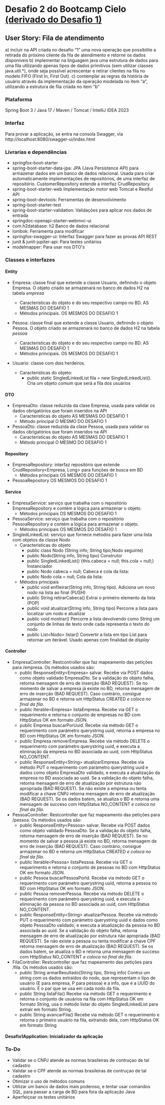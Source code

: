 # Desafio 2 do Bootcamp Cielo [(derivado do Desafio 1)](../desafio1/README.md)
## User Story: Fila de atendimento
a) incluir na API criada no desafio “1” uma nova operação que possibilite a retirada do próximo cliente da fila de atendimento e retorne os dados disponíveis
b) implementar na linguagem java uma estrutura de dados para uma fila utilizando apenas tipos de dados primitivos (sem utilizar classes java.util.*), onde seja possível acrescentar e retirar clientes na fila no modelo FIFO (First In, First Out).
c) contemplar as regras da história de usuário através da implementação da operação modelada no item “a”, utilizando a estrutura de fila criada no item “b”
### Plataforma
Spring Boot 3 / Java 17 / Maven / Tomcat / IntelliJ IDEA 2023
### Interfaz
Para provar a aplicação, se entra na consola Swagger, via http://localhost:8080/swagger-ui/index.html
### Livrarias e dependências
- springfox-boot-starter
- spring-boot-starter-data-jpa: JPA (Java Persistence API) para armazenar dados em um banco de dados relacional. Usada para criar automaticamente implementações de repositórios, de uma interfaz de repositório.
CustomerRepository extende a interfaz CrudRepository.
- spring-boot-starter-web Implementação motor web Tomcat e Restful API
- spring-boot-devtools: Ferramentas de desenvolvimento
- spring-boot-starter-test
- spring-boot-starter-validation: Validações para aplicar nos dados de entrada
- springdoc-openapi-starter-webmvc-ui
- com.h2database: h2 Banco de dados relacional
- lombok: Ferramenta para modificar
- springfox-swagger-ui: Interfaz Swagger para fazer as provas API REST
- junit & junit-jupiter-api: Para testes unitários
- modelmapper: Para usar nos DTO's
### Classes e interfazes
#### Entity
- Empresa: classe final que extende a classe Usuario, definindo o objeto Empresa. O objeto criado se armazenará no banco de dados H2 na tabela *empresa*
  - Características do objeto e do seu respectivo campo no BD. AS MESMAS DO DESAFIO 1
  - Métodos principais. OS MESMOS DO DESAFIO 1
    
- Pessoa: classe final que extende a classe Usuario, definindo o objeto Pessoa. O objeto criado se armazenará no banco de dados H2 na tabela *pessoa*
  - Características do objeto e do seu respectivo campo no BD. AS MESMAS DO DESAFIO 1
  - Métodos principais. OS MESMOS DO DESAFIO 1
- Usuario: classe com dois herdeiros.
  - Características do objeto:
    - public static SingledLinkedList fila = new SingledLinkedList(). Cria um objeto comum que será a fila dos usuários
#### DTO
- EmpresaDto: classe reduzida da clase Empresa, usada para validar os dados obrigatórios que foram inseridos na API
  - Características do objeto AS MESMAS DO DESAFIO 1
  - Método principal O MESMO DO DESAFIO 1
- PessoaDto: classe reduzida da clase Pessoa, usada para validar os dados obrigatórios que foram inseridos na API
  - Características do objeto AS MESMAS DO DESAFIO 1
  - Método principal O MESMO DO DESAFIO 1
#### Repository
- EmpresaRepository: interfaz repositório que extende CrudRepository\<Empresa, Long\> para funções de busca em BD
  - Métodos principais OS MESMOS DO DESAFIO 1
- PessoaRepository OS MESMOS DO DESAFIO 1
#### Service
- EmpresaService: serviço que trabalha com o repositório EmpresaRepository e contém a lógica para armazenar o objeto.
  - Métodos principais OS MESMOS DO DESAFIO 1
- PessoaService: serviço que trabalha com o repositório PessoaRepository e contém a lógica para armazenar o objeto.
  - Métodos principais OS MESMOS DO DESAFIO 1
- SingledLinkedList: serviço que fornece métodos para fazer uma lista com objetos da classe Nodo
  - Características do objeto
    - public class Nodo (String info; String tipo;Nodo seguinte)
    - public Nodo(String info, String tipo) Construtor
    - public SingledLinkedList() {this.cabeca = null; this.cola = null;} Instanciador
    - public Nodo cabeca = null; Cabeca e cola da lista:
    - public Nodo cola = null; Cola da lista:
  - Métodos principais
    - public void enfileirar(String info, String tipo). Adiciona um novo nodo na lista ao final (PUSH)
    - public String retirarCabeca() Extrai o primeiro elemento da lista (POP)
    - public void atualizar(String info, String tipo) Percorre a lista para localizar um nodo e atualizar
    - public void mostrar() Percorre a lista devolvendo como String um conjunto de linhas de texto onde cada representa o texto do nodo
    - public List\<Nodo\> listar() Convertir a lista em tipo List para retornar um iterável. Usado apenas com finalidad de *display*
#### Controller
- EmpresaController: Restcontroller que faz mapeamento das petições para /empresa. Os métodos usados são:
  - public ResponseEntity\<Empresa\> salvar. Recebe via POST dados como objeto validado EmpresaDto. Se a validação do objeto falha, retorna mensagem de erro de inserção (BAD REQUEST). Se no momento de salvar a empresa já existe no BD, retorna mensagem de erro de inserção (BAD REQUEST). Caso contrário, consigue armazenar no BD e retorna um HttpStatus CREATED *e coloca no final da fila*.
  - public Iterable\<Empresa\> listaEmpresa. Recebe via GET o requerimento e retorna o conjunto de empresas no BD com HttpStatus OK em formato JSON.
  - public Empresa buscarPorUuid. Recebe via método GET o requerimento com parámetro querystring uuid, retorna a empresa no BD com HttpStatus OK em formato JSON.
  - public Empresa removerEmpresa. Recebe via método DELETE o requerimento com parámetro querystring uuid, e executa a eliminação da empresa no BD associada ao uuid, com HttpStatus NO_CONTENT.
  - public ResponseEntity\<String\> atualizarEmpresa. Recebe via método PUT o requerimento com parámetro querystring uuid e dados como objeto EmpresaDto validado, e executa a atualização da empresa no BD associada ao uuid. Se a validação do objeto falha, retorna mensagem de erro de atualização por estrutura não apropriada (BAD REQUEST). Se não existe a empresa ou tenta modificar a chave CNPJ retorna mensagem de erro de atualização (BAD REQUEST). Se os dados batem, se atualiza o BD e retorna uma mensagem de succeso com HttpStatus NO_CONTENT *e coloca no final da fila*.
- PessoaController: Restcontroller que faz mapeamento das petições para /pessoa. Os métodos usados são:
  - public ResponseEntity\<Pessoa\> salvar. Recebe via POST dados como objeto validado PessoaDto. Se a validação do objeto falha, retorna mensagem de erro de inserção (BAD REQUEST). Se no momento de salvar a pessoa já existe no BD, retorna mensagem de erro de inserção (BAD REQUEST). Caso contrário, consigue armazenar no BD e retorna um HttpStatus CREATED *e coloca no final da fila*.
  - public Iterable\<Pessoa\> listaPessoa. Recebe via GET o requerimento e retorna o conjunto de pessoas no BD com HttpStatus OK em formato JSON.
  - public Pessoa buscarPessoaPorId. Recebe via método GET o requerimento com parámetro querystring uuid, retorna a pessoa no BD com HttpStatus OK em formato JSON.
  - public Pessoa removerPessoa. Recebe via método DELETE o requerimento com parámetro querystring uuid, e executa a eliminação da pessoa no BD associada ao uuid, com HttpStatus NO_CONTENT.
  - public ResponseEntity\<String\> atualizarPessoa. Recebe via método PUT o requerimento com parámetro querystring uuid e dados como objeto PessoaDto validado, e executa a atualização da pessoa no BD associada ao uuid. Se a validação do objeto falha, retorna mensagem de erro de atualização por estrutura não apropriada (BAD REQUEST). Se não existe a pessoa ou tenta modificar a chave CPF retorna mensagem de erro de atualização (BAD REQUEST). Se os dados batem, se atualiza o BD e retorna uma mensagem de succeso com HttpStatus NO_CONTENT *e coloca no final da fila*.
- FilaController: Restcontroller que faz mapeamento das petições para /fila. Os métodos usados são:
  - public String armarResultado(String tipo, String info) Contrui um string com os dados extraídos do nodo, que representam o tipo de usuário (E para empresa, P para pessoa) e a info, que é a UUID do usuário. É o par que se usa em cada nodo da fila.
  - public String listaFila() Recebe via método GET o requerimento e retorna o conjunto de usuários na fila com HttpStatus OK em formato String, usa o método listar do objeto SingledLinkedList para extrair em formato String.
  - public String avancarFila() Recebe via método GET o requerimento e retorna o primeiro usuário na fila, extraindo dela, com HttpStatus OK em formato String

#### Desafio1Application: Inicializador da aplicação
### To-Do
- Validar se o CNPJ atende as normas brasileiras de contruçao de tal cadastro
- Validar se o CPF atende as normas brasileiras de contruçao de tal cadastro
- Otimizar o uso de métodos comuns
- Utilizar um banco de dados mais poderoso, e tentar usar comandos SQL, para passar a carga de BD para fora da aplicação Java
- Aperfeiçoar os testes unitários

